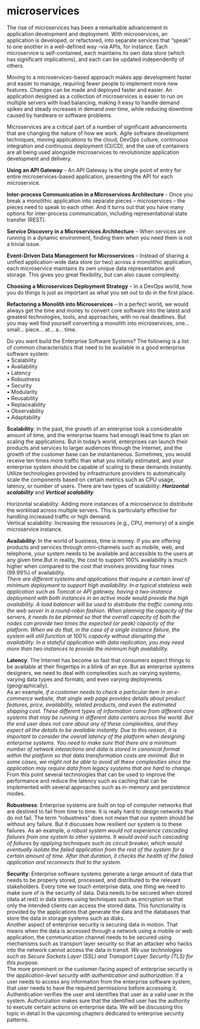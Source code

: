 # microservices

The rise of microservices has been a remarkable advancement in application development and deployment. With microservices, an application is developed, or refactored, into separate services that “speak” to one another in a well-defined way –via APIs, for instance. Each microservice is self-contained, each maintains its own data store (which has significant implications), and each can be updated independently of others.

Moving to a microservices-based approach makes app development faster and easier to manage, requiring fewer people to implement more new features. Changes can be made and deployed faster and easier. An application designed as a collection of microservices is easier to run on multiple servers with load balancing, making it easy to handle demand spikes and steady increases in demand over time, while reducing downtime caused by hardware or software problems.

Microservices are a critical part of a number of significant advancements that are changing the nature of how we work. Agile software development techniques, moving applications to the cloud, DevOps culture, continuous integration and continuous deployment (CI/CD), and the use of containers are all being used alongside microservices to revolutionize application development and delivery.

**Using an API Gateway** – An API Gateway is the single point of entry for entire microservices-based application, presenting the API for each microservice.

**Inter-process Communication in a Microservices Architecture** - Once you break a monolithic application into separate pieces – microservices – the pieces need to speak to each other. And it turns out that you have many options for inter-process communication, including representational state transfer (REST).

**Service Discovery in a Microservices Architecture** – When services are running in a dynamic environment, finding them when you need them is not a trivial issue.

**Event-Driven Data Management for Microservices** – Instead of sharing a unified application-wide data store (or two) across a monolithic application, each microservice maintains its own unique data representation and storage. This gives you great flexibility, but can also cause complexity.

**Choosing a Microservices Deployment Strategy** – In a DevOps world, how you do things is just as important as what you set out to do in the first place.

**Refactoring a Monolith into Microservices** – In a perfect world, we would always get the time and money to convert core software into the latest and greatest technologies, tools, and approaches, with no real deadlines. But you may well find yourself converting a monolith into microservices, one… small… piece… at… a… time.

Do you want build the Enterprise Software Systems?
The following is a list of common characteristics that need to be available in a good enterprise software system:  
    • Scalability  
    • Availability  
    • Latency   
    • Robustness  
    • Security  
    • Modularity  
    • Reusability  
    • Replaceability  
    • Observability  
    • Adaptability  

**Scalability**: In the past, the growth of an enterprise took a considerable amount of time, and the enterprise teams had enough lead time to plan on scaling the applications. But in today’s world, enterprises can launch their products and services to larger audiences through the Internet, and the growth of the customer base can be instantaneous. Sometimes, you would receive ten times more traffic than what you initially estimated, and your enterprise system should be capable of scaling to these demands instantly. Utilize technologies provided by infrastructure providers to automatically scale the components based on certain metrics such as CPU usage, latency, or number of users. There are two types of scalability: _**Horizontal scalability**_ and _**Vertical scalability**_

Horizontal scalability: Adding more instances of a microservice to distribute the workload across multiple servers. This is particularly effective for handling increased traffic or high demand.    
Vertical scalability: Increasing the resources (e.g., CPU, memory) of a single microservice instance. 

**Availability**: In the world of business, time is money. If you are offering products and services through omni-channels such as mobile, web, and telephone, your system needs to be available and accessible to the users at any given time.But in reality, the cost to support 100% availability is much higher when compared to the cost that involves providing four nines (99.99%) of availability.    
_There are different systems and applications that require a certain level of minimum deployment to support high availability. In a typical stateless web application such as Tomcat or API gateway, having a two-instance deployment with both instances in an active mode would provide the high availability. A load balancer will be used to distribute the traffic coming into the web server in a round-robin fashion. When planning the capacity of the servers, it needs to be planned so that the overall capacity of both the nodes can provide two times the expected (or peak) capacity of the platform. When we do that, in the case of a single instance failure, the system will still function at 100% capacity without disrupting the availability. In a stateful application with data replication, you may need more than two instances to provide the minimum high availability._    

**Latency**: The Internet has become so fast that consumers expect things to be available at their fingertips in a blink of an eye. But as enterprise systems designers, we need to deal with complexities such as varying systems, varying data types and formats, and even varying deployments (geographically).     
As an example, _if a customer needs to check a particular item in an e-commerce website, that single web page provides details about product features, price, availability, related products, and even the estimated shipping cost. These different types of information come from different core systems that may be running in different data centers across the world. But the end user does not care about any of these complexities, and they expect all the details to be available instantly. Due to this reason, it is important to consider the overall latency of the platform when designing enterprise systems. You need to make sure that there are a minimum number of network interactions and data is stored in canonical format within the platform so that data transformation costs are minimal. But in some cases, we might not be able to avoid all these complexities since the application may require data from legacy systems that are hard to change._ From this point several technologies that can be used to improve the performance and reduce the latency such as caching that can be implemented with several approaches such as in-memory and persistence modes.

**Robustness**: Enterprise systems are built on top of computer networks that are destined to fail from time to time. It is really hard to design networks that do not fail. The term “robustness” does not mean that our system should be without any failure. But it discusses how resilient our system is to these failures. As an example, _a robust system would not experience cascading failures from one system to other systems. It would avoid such cascading of failures by applying techniques such as circuit breaker, which would eventually isolate the failed application from the rest of the system for a certain amount of time. After that duration, it checks the health of the failed application and reconnects that to the system._

**Security**: Enterprise software systems generate a large amount of data that needs to be properly stored, processed, and distributed to the relevant stakeholders. Every time we touch enterprise data, one thing we need to make sure of is the security of data. Data needs to be secured when stored (data at rest) in data stores using techniques such as encryption so that only the intended clients can access the stored data. This functionality is provided by the applications that generate the data and the databases that store the data in storage systems such as disks.    
Another aspect of enterprise security is securing data in motion. That means when the data is accessed through a network using a mobile or web application, the communication channel needs to be secured using mechanisms such as transport layer security so that an attacker who hacks into the network cannot access the data in transit. _We use technologies such as Secure Sockets Layer (SSL) and Transport Layer Security (TLS) for this purpose_.    
The more prominent or the customer-facing aspect of enterprise security is the _application-level security with authentication and authorization_. If a user needs to access any information from the enterprise software system, that user needs to have the required permissions before accessing it. Authentication verifies the user and identifies that user as a valid user in the system. Authorization makes sure that the identified user has the authority to execute certain actions on enterprise data. We will be discussing this topic in detail in the upcoming chapters dedicated to enterprise security patterns.

